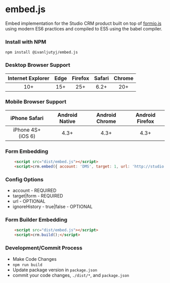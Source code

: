 # embed.js
Embed implementation for the Studio CRM product built on top of [formio.js](https://github.com/formio/formio.js) using modern ES6 practices and compiled to ES5 using the babel compiler.

### Install with NPM
```
npm install @ivanljutyj/embed.js
```

### Desktop Browser Support
| Internet Explorer | Edge | Firefox | Safari | Chrome |
| :---------------: | :---: | :-----: | :----: | :----: |
| 10+               | 15+   | 25+     | 6.2+   | 20+    |

### Mobile Browser Support
| iPhone Safari        | Android Native | Android Chrome | Android Firefox |
| :------------------: | :------------: | :------------: | :-------------: |  
| iPhone 4S+ (iOS 6)  |      4.3+      |   4.3+         | 4.3+            |

### Form Embedding
```html
    <script src="dist/embed.js"></script>
    <script>crm.embed({ account: 'DMS', target: 1, url: 'http://studio.test' });</script>
```
### Config Options
* account - REQUIRED
* target|form - REQUIRED
* url - OPTIONAL
* ignoreHistory - true|false - OPTIONAL

### Form Builder Embedding
```html
    <script src="dist/embed.js"></script>
    <script>crm.build();</script>
```

### Development/Commit Process
* Make Code Changes
* `npm run build`
* Update package version in `package.json`
* commit your code changes, `./dist/*`, and `package.json`
